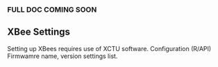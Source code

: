 ### FULL DOC COMING SOON

## XBee Settings
Setting up XBees requires use of XCTU software. 
Configuration (R/API)
Firmwamre name, version
settings list.
